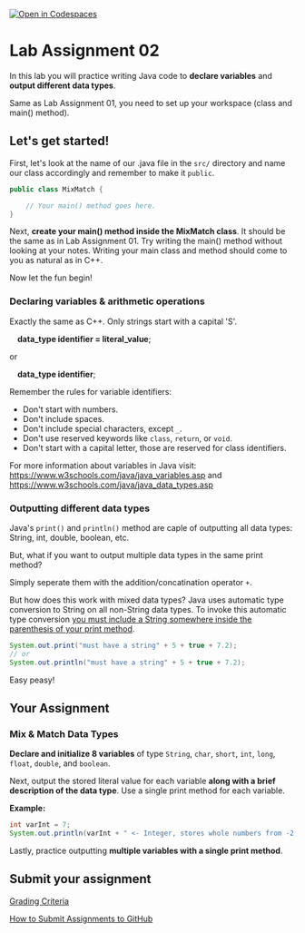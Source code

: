 [![Open in Codespaces](https://classroom.github.com/assets/launch-codespace-2972f46106e565e64193e422d61a12cf1da4916b45550586e14ef0a7c637dd04.svg)](https://classroom.github.com/open-in-codespaces?assignment_repo_id=17893690)
# Lab Assignment 02

In this lab you will practice writing Java code to **declare variables** and **output different data types**.

Same as Lab Assignment 01, you need to set up your workspace (class and main() method).

## Let's get started!

First, let's look at the name of our .java file in the `src/` directory and name our class accordingly and remember to make it `public`.

```java
public class MixMatch {

	// Your main() method goes here.
}
```

Next, **create your main() method inside the MixMatch class**. It should be the same as in Lab Assignment 01. Try writing the main() method without looking at your notes. Writing your main class and method should come to you as natural as in C++.

Now let the fun begin!

### Declaring variables & arithmetic operations

Exactly the same as C++. Only strings start with a capital 'S'.

&emsp;**data_type identifier = literal_value**;

or

&emsp;**data_type identifier**;

Remember the rules for variable identifiers: 
* Don't start with numbers.
* Don't include spaces.
* Don't include special characters, except `_`.
* Don't use reserved keywords like `class`, `return`, or `void`.
* Don't start with a capital letter, those are reserved for class identifiers.

For more information about variables in Java visit: https://www.w3schools.com/java/java_variables.asp and https://www.w3schools.com/java/java_data_types.asp 

### Outputting different data types

Java's `print()` and `println()` method are caple of outputting all data types: String, int, double, boolean, etc.

But, what if you want to output multiple data types in the same print method?

Simply seperate them with the addition/concatination operator `+`.

But how does this work with mixed data types? Java uses automatic type conversion to String on all non-String data types. To invoke this automatic type conversion <ins>you must include a String somewhere inside the parenthesis of your print method</ins>.

```java
System.out.print("must have a string" + 5 + true + 7.2);
// or
System.out.println("must have a string" + 5 + true + 7.2);
```

Easy peasy!

## Your Assignment

### Mix & Match Data Types

**Declare and initialize 8 variables** of type `String`, `char`, `short`, `int`, `long`, `float`, `double`, and `boolean`. 

Next, output the stored literal value for each variable **along with a brief description of the data type**. Use a single print method for each variable.

**Example:**
```java
int varInt = 7;
System.out.println(varInt + " <- Integer, stores whole numbers from -2,147,483,648 to 2,147,483,647");
```
Lastly, practice outputting **multiple variables with a single print method**.

## Submit your assignment

[Grading Criteria](https://joselitoguardado.dev/3326/labs/Lab_02.pdf)

[How to Submit Assignments to GitHub](https://joselitoguardado.dev/3326/How_to_Submit_Assignments_to_GitHub.pdf)
